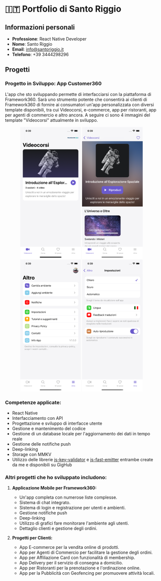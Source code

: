 # 🇮🇹 Portfolio di Santo Riggio

## Informazioni personali

- **Professione**: React Native Developer
- **Nome**: Santo Riggio
- **Email**: info@santoriggio.it
- **Telefono**: +39 3444298296

## Progetti

### Progetto in Sviluppo: App Customer360

L'app che sto sviluppando permette di interfacciarsi con la piattaforma di Framework360. Sarà uno strumento potente che consentirà ai clienti di Framework360 di fornire ai consumatori un'app personalizzata con diversi template disponibili, tra cui Videocorsi, e-commerce, app per ristoranti, app per agenti di commercio e altro ancora. A seguire ci sono 4 immagini del template "Videocorsi" attualmente in sviluppo.

<div align="center">
  <img src="assets/customers360/home.png" width="200">
  <img src="assets/customers360/videocourseDetails.png" width="200">
  <img src="assets/customers360/other.png" width="200">
  <img src="assets/customers360/settings.png" width="200">
</div>

### Competenze applicate:

- React Native
- Interfacciamento con API
- Progettazione e sviluppo di interfacce utente
- Gestione e mantenimento del codice
- Gestione di un database locale per l'aggiornamento dei dati in tempo reale
- Gestione delle notifiche push
- Deep-linking
- Storage con MMKV
- Utilizzo delle librerie [js-key-validator](https://github.com/santoriggio/js-key-validator) e [js-fast-emitter](https://github.com/santoriggio/js-fast-emitter) entrambe create da me e disponibili su GigHub


### Altri progetti che ho sviluppato includono:

1. **Applicazione Mobile per Framework360:**
   - Un'app completa con numerose liste complesse.
   - Sistema di chat integrato.
   - Sistema di login e registrazione per utenti e ambienti.
   - Gestione notifiche push
   - Deep-linking
   - Utilizzo di grafici fare monitorare l'ambiente agli utenti.
   - Dettaglio clienti e gestione degli ordini.

2. **Progetti per Clienti:**
   - App E-commerce per la vendita online di prodotti.
   - App per Agenti di Commercio per facilitare la gestione degli ordini.
   - App per Affiliazione Card con funzionalità di membership.
   - App Delivery per il servizio di consegna a domicilio.
   - App per Ristoranti per la prenotazione e l'ordinazione online.
   - App per la Pubblicità con Geofencing per promuovere attività locali.



